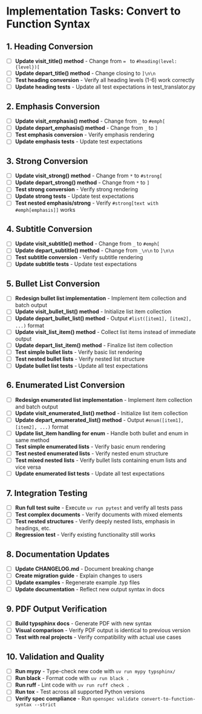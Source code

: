 # Implementation Tasks: Convert to Function Syntax

## 1. Heading Conversion

- [ ] **Update visit_title() method** - Change from `= ` to `#heading(level: {level})[`
- [ ] **Update depart_title() method** - Change closing to `]\n\n`
- [ ] **Test heading conversion** - Verify all heading levels (1-6) work correctly
- [ ] **Update heading tests** - Update all test expectations in test_translator.py

## 2. Emphasis Conversion

- [ ] **Update visit_emphasis() method** - Change from `_` to `#emph[`
- [ ] **Update depart_emphasis() method** - Change from `_` to `]`
- [ ] **Test emphasis conversion** - Verify emphasis rendering
- [ ] **Update emphasis tests** - Update test expectations

## 3. Strong Conversion

- [ ] **Update visit_strong() method** - Change from `*` to `#strong[`
- [ ] **Update depart_strong() method** - Change from `*` to `]`
- [ ] **Test strong conversion** - Verify strong rendering
- [ ] **Update strong tests** - Update test expectations
- [ ] **Test nested emphasis/strong** - Verify `#strong[text with #emph[emphasis]]` works

## 4. Subtitle Conversion

- [ ] **Update visit_subtitle() method** - Change from `_` to `#emph[`
- [ ] **Update depart_subtitle() method** - Change from `_\n\n` to `]\n\n`
- [ ] **Test subtitle conversion** - Verify subtitle rendering
- [ ] **Update subtitle tests** - Update test expectations

## 5. Bullet List Conversion

- [ ] **Redesign bullet list implementation** - Implement item collection and batch output
- [ ] **Update visit_bullet_list() method** - Initialize list item collection
- [ ] **Update depart_bullet_list() method** - Output `#list([item1], [item2], ...)` format
- [ ] **Update visit_list_item() method** - Collect list items instead of immediate output
- [ ] **Update depart_list_item() method** - Finalize list item collection
- [ ] **Test simple bullet lists** - Verify basic list rendering
- [ ] **Test nested bullet lists** - Verify nested list structure
- [ ] **Update bullet list tests** - Update all test expectations

## 6. Enumerated List Conversion

- [ ] **Redesign enumerated list implementation** - Implement item collection and batch output
- [ ] **Update visit_enumerated_list() method** - Initialize list item collection
- [ ] **Update depart_enumerated_list() method** - Output `#enum([item1], [item2], ...)` format
- [ ] **Update list_item handling for enum** - Handle both bullet and enum in same method
- [ ] **Test simple enumerated lists** - Verify basic enum rendering
- [ ] **Test nested enumerated lists** - Verify nested enum structure
- [ ] **Test mixed nested lists** - Verify bullet lists containing enum lists and vice versa
- [ ] **Update enumerated list tests** - Update all test expectations

## 7. Integration Testing

- [ ] **Run full test suite** - Execute `uv run pytest` and verify all tests pass
- [ ] **Test complex documents** - Verify documents with mixed elements
- [ ] **Test nested structures** - Verify deeply nested lists, emphasis in headings, etc.
- [ ] **Regression test** - Verify existing functionality still works

## 8. Documentation Updates

- [ ] **Update CHANGELOG.md** - Document breaking change
- [ ] **Create migration guide** - Explain changes to users
- [ ] **Update examples** - Regenerate example .typ files
- [ ] **Update documentation** - Reflect new output syntax in docs

## 9. PDF Output Verification

- [ ] **Build typsphinx docs** - Generate PDF with new syntax
- [ ] **Visual comparison** - Verify PDF output is identical to previous version
- [ ] **Test with real projects** - Verify compatibility with actual use cases

## 10. Validation and Quality

- [ ] **Run mypy** - Type-check new code with `uv run mypy typsphinx/`
- [ ] **Run black** - Format code with `uv run black .`
- [ ] **Run ruff** - Lint code with `uv run ruff check .`
- [ ] **Run tox** - Test across all supported Python versions
- [ ] **Verify spec compliance** - Run `openspec validate convert-to-function-syntax --strict`
